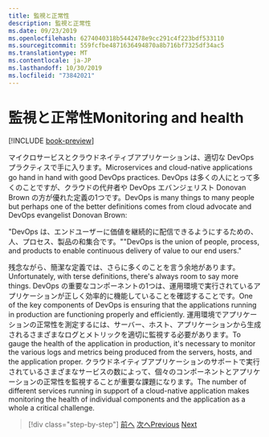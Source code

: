 ```yaml
---
title: 監視と正常性
description: 監視と正常性
ms.date: 09/23/2019
ms.openlocfilehash: 6274040318b5442478e9cc291c4f223bdf533110
ms.sourcegitcommit: 559fcfbe4871636494870a8b716bf7325df34ac5
ms.translationtype: MT
ms.contentlocale: ja-JP
ms.lasthandoff: 10/30/2019
ms.locfileid: "73842021"
---
```

# <a name="monitoring-and-health"></a><span data-ttu-id="6eddc-103">監視と正常性</span><span class="sxs-lookup"><span data-stu-id="6eddc-103">Monitoring and health</span></span>

[!INCLUDE [book-preview](../../../includes/book-preview.md)]

<span data-ttu-id="6eddc-104">マイクロサービスとクラウドネイティブアプリケーションは、適切な DevOps プラクティスで手に入ります。</span><span class="sxs-lookup"><span data-stu-id="6eddc-104">Microservices and cloud-native applications go hand in hand with good DevOps practices.</span></span> <span data-ttu-id="6eddc-105">DevOps は多くの人にとって多くのことですが、クラウドの代弁者や DevOps エバンジェリスト Donovan Brown の方が優れた定義の1つです。</span><span class="sxs-lookup"><span data-stu-id="6eddc-105">DevOps is many things to many people but perhaps one of the better definitions comes from cloud advocate and DevOps evangelist Donovan Brown:</span></span>

<span data-ttu-id="6eddc-106">"DevOps は、エンドユーザーに価値を継続的に配信できるようにするための、人、プロセス、製品の和集合です。"</span><span class="sxs-lookup"><span data-stu-id="6eddc-106">"DevOps is the union of people, process, and products to enable continuous delivery of value to our end users."</span></span>

<span data-ttu-id="6eddc-107">残念ながら、簡潔な定義では、さらに多くのことを言う余地があります。</span><span class="sxs-lookup"><span data-stu-id="6eddc-107">Unfortunately, with terse definitions, there's always room to say more things.</span></span> <span data-ttu-id="6eddc-108">DevOps の重要なコンポーネントの1つは、運用環境で実行されているアプリケーションが正しく効率的に機能していることを確認することです。</span><span class="sxs-lookup"><span data-stu-id="6eddc-108">One of the key components of DevOps is ensuring that the applications running in production are functioning properly and efficiently.</span></span> <span data-ttu-id="6eddc-109">運用環境でアプリケーションの正常性を測定するには、サーバー、ホスト、アプリケーションから生成されるさまざまなログとメトリックを適切に監視する必要があります。</span><span class="sxs-lookup"><span data-stu-id="6eddc-109">To gauge the health of the application in production, it's necessary to monitor the various logs and metrics being produced from the servers, hosts, and the application proper.</span></span> <span data-ttu-id="6eddc-110">クラウドネイティブアプリケーションのサポートで実行されているさまざまなサービスの数によって、個々のコンポーネントとアプリケーションの正常性を監視することが重要な課題になります。</span><span class="sxs-lookup"><span data-stu-id="6eddc-110">The number of different services running in support of a cloud-native application makes monitoring the health of individual components and the application as a whole a critical challenge.</span></span>

>[!div class="step-by-step"]
><span data-ttu-id="6eddc-111">[前へ](resilient-communications.md)
>[次へ](observability-patterns.md)</span><span class="sxs-lookup"><span data-stu-id="6eddc-111">[Previous](resilient-communications.md)
[Next](observability-patterns.md)</span></span>
